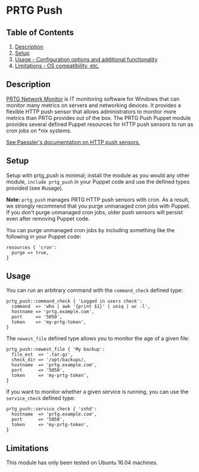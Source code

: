 
# PRTG Push

## Table of Contents

1. [Description](#description)
2. [Setup](#setup)
3. [Usage - Configuration options and additional functionality](#usage)
4. [Limitations - OS compatibility, etc.](#limitations)

## Description

[PRTG Network Monitor](https://www.paessler.com/prtg) is IT monitoring software for Windows that can monitor many metrics on servers and networking devices. It provides a flexible HTTP push sensor that allows administrators to monitor more metrics than PRTG provides out of the box. The PRTG Push Puppet module provides several defined Puppet resources for HTTP push sensors to run as cron jobs on *nix systems.

[See Paessler's documentation on HTTP push sensors.](https://www.paessler.com/manuals/prtg/http_push_data_advanced_sensor)

## Setup

Setup with prtg_push is minimal; install the module as you would any other module, `include prtg_push` in your Puppet code and use the defined types provided (see #usage).

**Note:** `prtg_push` manages PRTG HTTP push sensors with cron. As a result, we strongly recommend that you purge unmanaged cron jobs with Puppet. If you don't purge unmanaged cron jobs, older push sensors will persist even after removing Puppet code.

You can purge unmanaged cron jobs by including something like the following in your Puppet code:

```puppet
resources { 'cron':
  purge => true,
}
```

## Usage

You can run an arbitrary command with the `command_check` defined type:

```puppet
prtg_push::command_check { 'Logged in users check':
  command  => 'who | awk '{print $1}' | uniq | wc -l',
  hostname => 'prtg.example.com',
  port     => '5050',
  token    => 'my-prtg-token',
}
```

The `newest_file` defined type allows you to monitor the age of a given file:

```puppet
prtg_push::newest_file { 'My backup':
  file_ext  => '.tar.gz',
  check_dir => '/opt/backups/,
  hostname  => 'prtg.example.com',
  port      => '5050',
  token     => 'my-prtg-token',
}
```

If you want to monitor whether a given service is running, you can use the `service_check` defined type:

```puppet
prtg_push::service_check { 'sshd':
  hostname  => 'prtg.example.com',
  port      => '5050',
  token     => 'my-prtg-token',
}
```

## Limitations

This module has only been tested on Ubuntu 16.04 machines.
